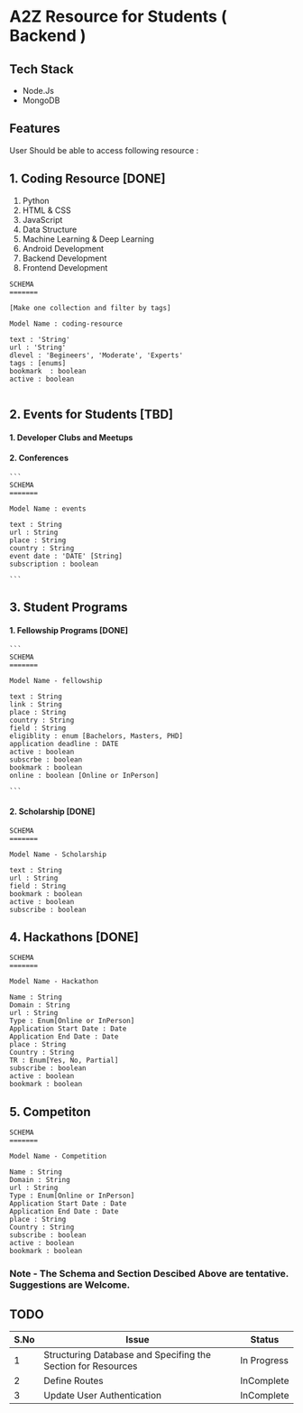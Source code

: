 # A2Z Resource for Students ( Backend )

## Tech Stack 
- Node.Js
- MongoDB

## Features

 User Should be able to access following resource : 

## 1. Coding Resource  [DONE]
   
   1. Python
   2. HTML & CSS
   3. JavaScript
   4. Data Structure
   5. Machine Learning & Deep Learning
   6. Android Development
   7. Backend Development
   8. Frontend Development

   ```
   SCHEMA 
   =======

   [Make one collection and filter by tags]

   Model Name : coding-resource

   text : 'String' 
   url : 'String'
   dlevel : 'Begineers', 'Moderate', 'Experts'
   tags : [enums]
   bookmark  : boolean
   active : boolean


   ```
    
## 2.  Events for Students [TBD]

#### 1. Developer Clubs and Meetups

#### 2. Conferences

    ```
    SCHEMA 
    =======

    Model Name : events
    
    text : String
    url : String
    place : String
    country : String
    event date : 'DATE' [String]
    subscription : boolean

    ```

## 3. Student Programs 
    
#### 1. Fellowship Programs [DONE]

    ```
    SCHEMA
    =======

    Model Name - fellowship 

    text : String
    link : String
    place : String
    country : String
    field : String
    eligiblity : enum [Bachelors, Masters, PHD]
    application deadline : DATE 
    active : boolean
    subscrbe : boolean
    bookmark : boolean
    online : boolean [Online or InPerson]

    ```

#### 2. Scholarship [DONE]

```
SCHEMA
=======

Model Name - Scholarship

text : String
url : String
field : String
bookmark : boolean
active : boolean
subscribe : boolean

```

## 4. Hackathons [DONE]

```
SCHEMA 
=======

Model Name - Hackathon

Name : String
Domain : String
url : String
Type : Enum[Online or InPerson]
Application Start Date : Date
Application End Date : Date
place : String
Country : String
TR : Enum[Yes, No, Partial]
subscribe : boolean
active : boolean
bookmark : boolean

```


## 5. Competiton

```
SCHEMA
=======

Model Name - Competition
 
Name : String
Domain : String
url : String
Type : Enum[Online or InPerson]
Application Start Date : Date
Application End Date : Date
place : String
Country : String
subscribe : boolean
active : boolean
bookmark : boolean

```

### Note - The Schema and Section Descibed Above are tentative. Suggestions are Welcome.


## TODO 

|S.No | Issue | Status | 
|--   |-------|--------|
|1    |Structuring Database and Specifing the Section for Resources | In  Progress |
|2    | Define Routes | InComplete | 
|3 | Update User Authentication | InComplete |



